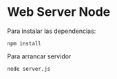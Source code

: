 # Web Server Node

Para instalar las dependencias:

```
npm install

```


Para arrancar servidor

```
node server.js

```



